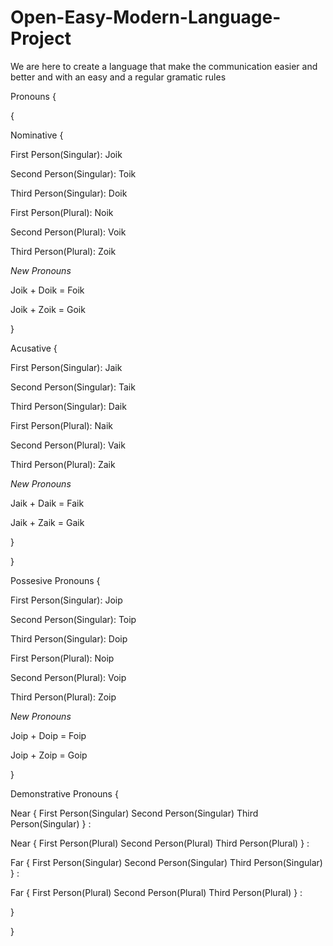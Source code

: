 # Open-Easy-Modern-Language-Project
We are here to create a language that make the communication easier and better and with an easy and a regular gramatic rules

Pronouns
{


{


Nominative {


First Person(Singular):
Joik

Second Person(Singular):
Toik

Third Person(Singular):
Doik

First Person(Plural):
Noik

Second Person(Plural):
Voik

Third Person(Plural):
Zoik

*New Pronouns*

Joik + Doik = Foik

Joik + Zoik = Goik


}


Acusative {


First Person(Singular):
Jaik

Second Person(Singular):
Taik

Third Person(Singular):
Daik

First Person(Plural):
Naik

Second Person(Plural):
Vaik

Third Person(Plural):
Zaik

*New Pronouns*

Jaik + Daik = Faik

Jaik + Zaik = Gaik

}

}


Possesive Pronouns {

First Person(Singular):
Joip

Second Person(Singular):
Toip

Third Person(Singular):
Doip

First Person(Plural):
Noip

Second Person(Plural):
Voip

Third Person(Plural):
Zoip

*New Pronouns*

Joip + Doip = Foip

Joip + Zoip = Goip

}


Demonstrative Pronouns {

Near
{ First Person(Singular)
  Second Person(Singular)
  Third Person(Singular) } : 


Near
{ First Person(Plural)
  Second Person(Plural)
  Third Person(Plural) } :


Far
{ First Person(Singular)
  Second Person(Singular)
  Third Person(Singular) } : 


Far
{ First Person(Plural)
  Second Person(Plural)
  Third Person(Plural) } :





}



}
